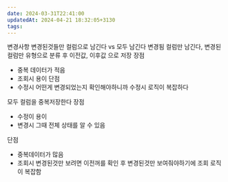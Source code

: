 ```yaml
---
date: 2024-03-31T22:41:00
updatedAt: 2024-04-21 18:32:05+3130
tags: 
---
```

변경사항
변경된것들만 컬럼으로 남긴다 vs 모두 남긴다
변경됨 컬럼만 남긴다, 변경된컬럼만 유형으로 분류 후 이전값, 이후값 으로 저장
장점
 - 중복 데이터가 적음
 - 조회시 용이
단점
 - 수정시 어떤게 변경되었는지 확인해야하니까 수정시 로직이 복잡하다

모두 컬럼을 중복저장한다
 장점
 - 수정이 용이
 - 변경시 그때 전체 상태를 알 수 있음
 
 단점
 - 중복데이터가 많음 
 - 조회시 변경된것만 보려면 이전꺼를 확인 후 변경된것만 보여줘야하기에 조회 로직이 복잡함